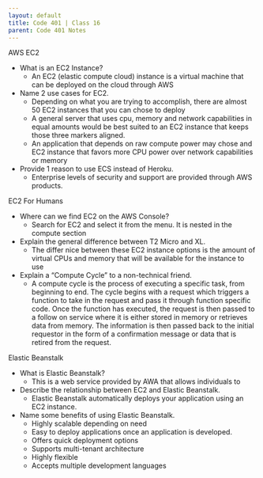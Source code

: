 ```yaml
---
layout: default
title: Code 401 | Class 16
parent: Code 401 Notes
---
```

AWS EC2

* What is an EC2 Instance?
  * An EC2 (elastic compute cloud) instance is a virtual machine that can be deployed on the cloud through AWS
* Name 2 use cases for EC2.
  * Depending on what you are trying to accomplish, there are almost 50 EC2 instances that you can chose to deploy
  * A general server that uses cpu, memory and network capabilities in equal amounts would be best suited to an EC2 instance that keeps those three markers aligned.
  * An application that depends on raw compute power may chose and EC2 instance that favors more CPU power over network capabilities or memory
* Provide 1 reason to use ECS instead of Heroku.
  * Enterprise levels of security and support are provided through AWS products.

EC2 For Humans

* Where can we find EC2 on the AWS Console?
  * Search for EC2 and select it from the menu. It is nested in the compute section
* Explain the general difference between T2 Micro and XL.
  * The differ nice between these EC2 instance options is the amount of virtual CPUs and memory that will be available for the instance to use
* Explain a “Compute Cycle” to a non-technical friend.
  * A compute cycle is the process of executing a specific task, from beginning to end. The cycle begins with a request which triggers a function to take in the request and pass it through function specific code. Once the function has executed, the request is then passed to a follow on service where it is either stored in memory or retrieves data from memory. The information is then passed back to the initial requestor in the form of a confirmation message or data that is retired from the request.

Elastic Beanstalk

* What is Elastic Beanstalk?
  * This is a web service provided by AWA that allows individuals to
* Describe the relationship between EC2 and Elastic Beanstalk.
  * Elastic Beanstalk automatically deploys your application using an EC2 instance.
* Name some benefits of using Elastic Beanstalk.
  * Highly scalable depending on need
  * Easy to deploy applications once an application is developed.
  * Offers quick deployment options
  * Supports multi-tenant architecture
  * Highly flexible
  * Accepts multiple development languages
